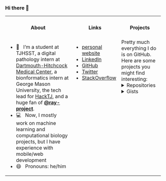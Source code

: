 ### Hi there 👋

<table>
  <tbody>
    <tr>
      <th align="center"><h4>About</h4></th>
      <th align="center"><h4>Links</h4></th>
      <th align="center"><h4>Projects</h4></th>
    </tr>
    <tr>
      <td align="left" style="vertical-align: top;" valign="top">
        <ul>
          <li>🔭 &nbsp;&nbsp;I’m a student at TJHSST, a digital pathology intern at <a href="https://github.com/DHMC-EDIT" target="_blank" rel="noopener">Dartmouth-Hitchcock Medical Center</a>, a bionformatics intern at George Mason University, the tech lead for <a href="https://github.com/HackTJ" target="_blank" rel="noopener">HackTJ</a>, and a huge fan of <b><a href="http://github.com/ray-project">@ray-project</a></b>.</li>
          <li>💻 &nbsp;&nbsp;Now, I mostly work on machine learning and computational biology projects, but I have experience with mobile/web development</li>
          <li>😄 &nbsp;&nbsp;Pronouns: he/him</li>
        </ul>
      </td>
      <td align="left" style="vertical-align: top;" valign="top">
        <ul>
          <li><a href="https://sumanthratna.ml" target="_blank" rel="noopener">personal website</a></li>
          <li><a href="https://www.linkedin.com/in/sumanthratna/" target="_blank" rel="noopener">LinkedIn</a></li>
          <li><a href="https://github.com/sumanthratna" target="_blank" rel="noopener">GitHub</a></li>
          <li><a href="https://twitter.com/sumanthratna" target="_blank" rel="noopener">Twitter</a></li>
          <li><a href="https://stackoverflow.com/users/7127932/sumanth-ratna?tab=profile" target="_blank" rel="noopener">StackOverflow</a></li>
        </ul>
      </td>
      <td align="left" style="vertical-align: top;" valign="top">
        Pretty much everything I do is on GitHub. Here are some projects you might find interesting:
        <details>
          <summary>Repositories</summary>
          <ul>
            <li><a href="https://github.com/sumanthratna/viewmask" target="_blank" rel="noopener">viewmask</a></li>
            <li><a href="https://github.com/eAbsentee/eAbsentee" target="_blank" rel="noopener">eAbsentee</a></li>
            <li><a href="https://github.com/o-wth/politirate" target="_blank" rel="noopener">politirate</a></li>
            <li><a href="https://github.com/sumanthratna/website" target="_blank" rel="noopener">website</a></li>
            <li><a href="https://github.com/sumanthratna/tic-tac-toe" target="_blank" rel="noopener">tic-tac-toe</a></li>
            <li><a href="https://github.com/o-wth/mugen" target="_blank" rel="noopener">mugen</a></li>
            <li><a href="https://github.com/sumanthratna/grade_view" target="_blank" rel="noopener">FCPS Grade View</a></li>
            <li><a href="https://github.com/sumanthratna/practica-api" target="_blank" rel="noopener">practica-api</a></li>
            <li><a href="https://github.com/sumanthratna/soundcloud9000" target="_blank" rel="noopener">soundcloud9000</a></li>
            <li><a href="https://github.com/sumanthratna/dotprophet" target="_blank" rel="noopener">dotfiles</a></li>
          </ul>
        </details>
        <details>
          <summary>Gists</summary>
          <ul>
            <li><a href="https://gist.github.com/sumanthratna/b9b57134bb76c9fc62b73553728ca896" target="_blank" rel="noopener"><code>tf2_random_index.py</code></a></li>
            <li><a href="https://gist.github.com/sumanthratna/58dce4e04feaef702000e8e87caaf6ff" target="_blank" rel="noopener"><code>triplab.R</code></a></li>
            <li><a href="https://gist.github.com/sumanthratna/2a379a616f773a5e8c714357bc71ad7a" target="_blank" rel="noopener"><code>ibet-graphs.R</code></a></li>
          </ul>
        </details>
      </td>
    </tr>
  </tbody>
</table>
